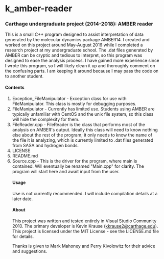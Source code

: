 # k_amber-reader
<h3><b>Carthage undergraduate project (2014-2018): AMBER reader</b></h3>

This is a small C++ program designed to assist interpretation of data generated by the molecular dynamics package AMBER14. I created and worked on this project around May-August 2016 while I completed a research project at my undergraduate school. The .dat files generated by AMBER can be cryptic and tedious to interpret, so this program was designed to ease the analysis process. I have gained more experience since I wrote this program, so I will likely clean it up and thoroughly comment on the confusing parts. I am keeping it around because I may pass the code on to another student.

<h4><b>Contents</h4></b>

<ol>
  <li>Exception_FileManipulator	- Exception class for use with FileManipulator. This class is mostly for debugging purposes.</li>
  <li>FileManipulator	- Currently has limited use. Students using AMBER are typically unfamiliar with CentOS and the unix file system, so this class will hide the complexity for them.</li>
  <li>FileReader.cpp	- FileReader is the class that performs most of the analysis on AMBER's output. Ideally this class will need to know nothing else about the rest of the program; it only needs to know the name of the file it is analyzing, which is currently limited to .dat files generated from SASA and hydrogen bonds.</li>
  <li>LICENSE</li>
  <li>README.md</li>
  <li>Source.cpp - This is the driver for the program, where main is contained. Will eventually be renamed "Main.cpp" for clarity. The program will start here and await input from the user.</li>
  
<h4><b>Usage</h4></b>

Use is not currently recommended. I will include compilation details at a later date.

<h4><b>About</h4></b>

This project was written and tested entirely in Visual Studio Community 2010.
The primary developer is Kevin Krause (kkrause2@carthage.edu).
This project is licensed under the MIT License - see the LICENSE.md file for details.

Thanks is given to Mark Mahoney and Perry Kivolowitz for their advice and suggestions.
